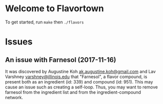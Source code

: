 # Welcome to Flavortown

To get started, run `make` then `./flavors`

# Issues

## An issue with Farnesol (2017-11-16)

It was discovered by Augustine Koh <ak.augustine.koh@gmail.com> and Lav
Varshney <varshney@illinois.edu> that "Farnesol", a flavor compound, is present
both as an ingredient (id: 339) and compound (id: 951). This may cause an issue
such as creating a self-loop. Thus, you may want to remove farnesol from the
ingredient list and from the ingredient-compound network. 

